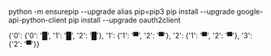 
python -m ensurepip --upgrade
alias pip=pip3 
pip install --upgrade google-api-python-client
pip install --upgrade oauth2client

{'0': 
	{'0': '█', '1': '█', '2': '█'},
'1': {'1': '▀', '2': '▀'},
	 '2': {'1': '▀', '2': '▀'},
	 '3': {'2': '▀'}}